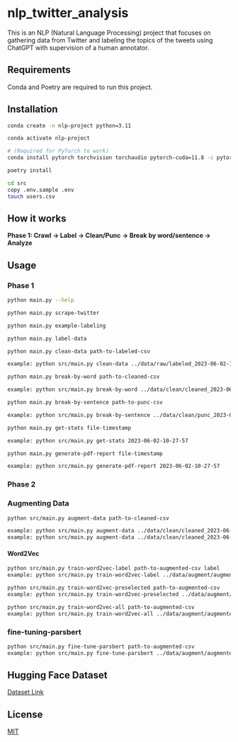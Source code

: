 # nlp_twitter_analysis

This is an NLP (Natural Language Processing) project that focuses on gathering data from Twitter and labeling the topics
of
the tweets using ChatGPT with supervision of a human annotator.
## Requirements
Conda and Poetry are required to run this project.

## Installation
```bash
conda create -n nlp-project python=3.11
```
```bash
conda activate nlp-project
```
```bash
# (Required for PyTorch to work)
conda install pytorch torchvision torchaudio pytorch-cuda=11.8 -c pytorch -c nvidia
```
 ```bash
poetry install
 ```
```bash
cd src
copy .env.sample .env
touch users.csv
```

## How it works

**Phase 1: Crawl -> Label -> Clean/Punc -> Break by word/sentence -> Analyze**

## Usage

### Phase 1
```bash
python main.py --help
```
```bash
python main.py scrape-twitter
```
```bash
python main.py example-labeling
```
```bash
python main.py label-data
```
```bash
python main.py clean-data path-to-labeled-csv

example: python src/main.py clean-data ../data/raw/labeled_2023-06-02-10-27-57.csv
```
```bash
python main.py break-by-word path-to-cleaned-csv

example: python src/main.py break-by-word ../data/clean/cleaned_2023-06-02-10-27-57.csv
```
```bash
python main.py break-by-sentence path-to-punc-csv

example: python src/main.py break-by-sentence ../data/clean/punc_2023-06-02-10-27-57.csv
```
```bash
python main.py get-stats file-timestamp

example: python src/main.py get-stats 2023-06-02-10-27-57
```
```bash
python main.py generate-pdf-report file-timestamp

example: python src/main.py generate-pdf-report 2023-06-02-10-27-57
```

### Phase 2
### Augmenting Data
```bash
python src/main.py augment-data path-to-cleaned-csv

example: python src/main.py augment-data ../data/clean/cleaned_2023-06-02-10-27-57.csv
example: python src/main.py augment-data ../data/clean/cleaned_2023-06-02-10-27-57.csv --min-tweet-count-per-label 100
```

#### Word2Vec
```bash
python src/main.py train-word2vec-label path-to-augmented-csv label
example: python src/main.py train-word2vec-label ../data/augment/augmented_2023-06-02-10-27-57.csv home_and_garden
```
```bash
python src/main.py train-word2vec-preselected path-to-augmented-csv
example: python src/main.py train-word2vec-preselected ../data/augment/augmented_2023-06-02-10-27-57.csv
```
```bash
python src/main.py train-word2vec-all path-to-augmented-csv
example: python src/main.py train-word2vec-all ../data/augment/augmented_2023-06-02-10-27-57.csv
```
### fine-tuning-parsbert
```bash
python src/main.py fine-tune-parsbert path-to-augmented-csv
example: python src/main.py fine-tune-parsbert ../data/augment/augmented_2023-06-02-10-27-57.csv
```

## Hugging Face Dataset

[Dataset Link](https://huggingface.co/datasets/hamedhf/nlp_twitter_analysis/tree/main)

## License

[MIT](https://choosealicense.com/licenses/mit/)